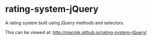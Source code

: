 # rating-system-jQuery
A rating system built using jQuery methods and selectors. 

This can be viewed at: http://marckk.github.io/rating-system-jQuery/
